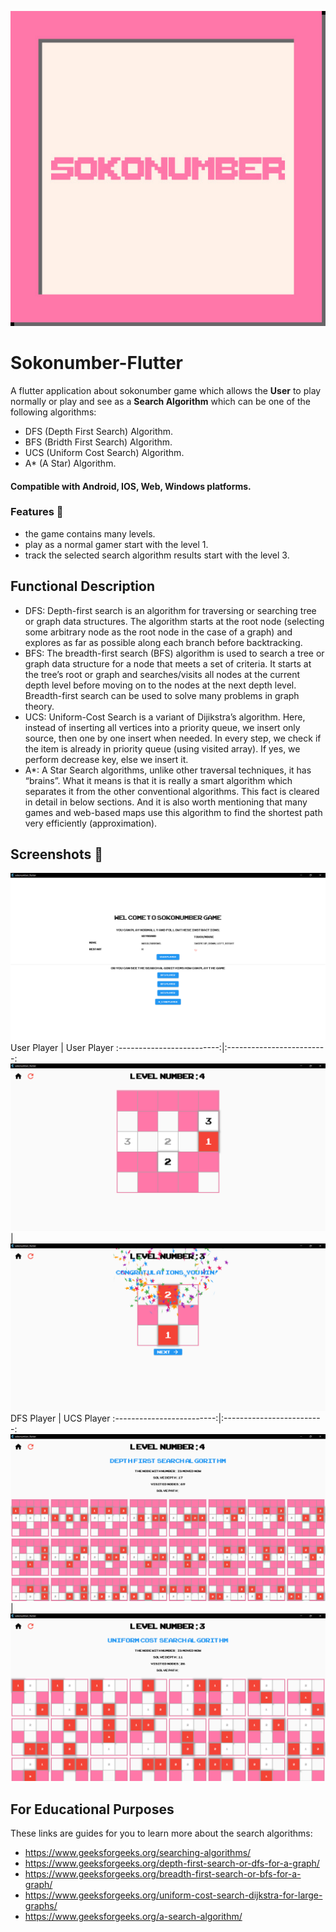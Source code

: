 ![icon](screenshots/sokonumber.jpeg)
# Sokonumber-Flutter
A flutter application about sokonumber game which allows the **User** to play normally or play and see as a **Search Algorithm** which can be one of the following algorithms:
- DFS (Depth First Search) Algorithm.
- BFS (Bridth First Search) Algorithm.
- UCS (Uniform Cost Search) Algorithm.
- A* (A Star) Algorithm.

#### Compatible with **Android, IOS, Web, Windows** platforms.

### Features 🚀
- the game contains many levels.
- play as a normal gamer start with the level 1.
- track the selected search algorithm results start with the level 3.

## Functional Description
- DFS: Depth-first search is an algorithm for traversing or searching tree or graph data structures. The algorithm starts at the root node (selecting some arbitrary node as the root node in the case of a graph) and explores as far as possible along each branch before backtracking.
- BFS: The breadth-first search (BFS) algorithm is used to search a tree or graph data structure for a node that meets a set of criteria. It starts at the tree’s root or graph and searches/visits all nodes at the current depth level before moving on to the nodes at the next depth level. Breadth-first search can be used to solve many problems in graph theory.
- UCS: Uniform-Cost Search is a variant of Dijikstra’s algorithm. Here, instead of inserting all vertices into a priority queue, we insert only source, then one by one insert when needed. In every step, we check if the item is already in priority queue (using visited array). If yes, we perform decrease key, else we insert it. 
- A*: A Star Search algorithms, unlike other traversal techniques, it has “brains”. What it means is that it is really a smart algorithm which separates it from the other conventional algorithms. This fact is cleared in detail in below sections. 
And it is also worth mentioning that many games and web-based maps use this algorithm to find the shortest path very efficiently (approximation). 

## Screenshots 🎉
![home](screenshots/home.png)
User Player  |  User Player
:-------------------------:|:-------------------------:
![player_user1](screenshots/player_user1.png)  |  ![player_user2](screenshots/player_user2.png)
DFS Player  |  UCS Player
:-------------------------:|:-------------------------:
![player_dfs](screenshots/player_dfs.png)  |  ![player_ucs](screenshots/player_ucs.png)

## For Educational Purposes
These links are guides for you to learn more about the search algorithms:
- https://www.geeksforgeeks.org/searching-algorithms/
- https://www.geeksforgeeks.org/depth-first-search-or-dfs-for-a-graph/
- https://www.geeksforgeeks.org/breadth-first-search-or-bfs-for-a-graph/
- https://www.geeksforgeeks.org/uniform-cost-search-dijkstra-for-large-graphs/
- https://www.geeksforgeeks.org/a-search-algorithm/


